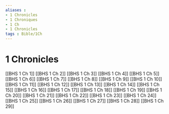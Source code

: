 ```yaml
---
aliases : 
- 1 Chronicles
- 1 Chroniques
- 1 Ch
- 1 Chronicles
tags : Bible/1Ch
---
```


# 1 Chronicles

[[BHS 1 Ch 1]]
[[BHS 1 Ch 2]]
[[BHS 1 Ch 3]]
[[BHS 1 Ch 4]]
[[BHS 1 Ch 5]]
[[BHS 1 Ch 6]]
[[BHS 1 Ch 7]]
[[BHS 1 Ch 8]]
[[BHS 1 Ch 9]]
[[BHS 1 Ch 10]]
[[BHS 1 Ch 11]]
[[BHS 1 Ch 12]]
[[BHS 1 Ch 13]]
[[BHS 1 Ch 14]]
[[BHS 1 Ch 15]]
[[BHS 1 Ch 16]]
[[BHS 1 Ch 17]]
[[BHS 1 Ch 18]]
[[BHS 1 Ch 19]]
[[BHS 1 Ch 20]]
[[BHS 1 Ch 21]]
[[BHS 1 Ch 22]]
[[BHS 1 Ch 23]]
[[BHS 1 Ch 24]]
[[BHS 1 Ch 25]]
[[BHS 1 Ch 26]]
[[BHS 1 Ch 27]]
[[BHS 1 Ch 28]]
[[BHS 1 Ch 29]]
